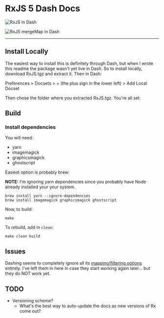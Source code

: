 # RxJS 5 Dash Docs

![RxJS in Dash](https://dropsinn.s3.amazonaws.com/Screen%20Shot%202017-07-03%20at%2010.18.05%20PM.png)

![RxJS mergeMap in Dash](https://dropsinn.s3.amazonaws.com/Screen%20Shot%202017-07-03%20at%2010.44.07%20PM.png)

---
<!-- Everything below this point will not be included in the dist sent to Dash -->

## Install Locally

The easiest way to install this is definitely through Dash, but when I wrote
this readme the package wasn't yet live in Dash. So to install locally, download
RxJS.tgz and extract it. Then in Dash:

Preferences > Docsets > + (the plus sign in the lower left) > Add Local Docset

Then chose the folder where you extracted RxJS.tgz. You're all set.

## Build

### Install dependencies

You will need:

* yarn
* imagemagick
* graphicsmagick
* ghostscript

Easiest option is probably brew:

**NOTE:** I'm ignoring yarn dependencies since you probably have Node already installed your your system.

```
brew install yarn --ignore-dependencies
brew install imagemagick graphicsmagick ghostscript
```

Now, to build:

```
make
```

To *re*build, add in `clean`:

```
make clean build
```

## Issues

Dashing seems to completely ignore all its [mapping/filtering options](https://github.com/technosophos/dashing#other-mappersfilters-on-selectors) entirely. I've left them in here in case they start working again later... but they do NOT work yet.

## TODO

* Versioning scheme?
  * What's the best way to auto-update the docs as new versions of Rx come out?

